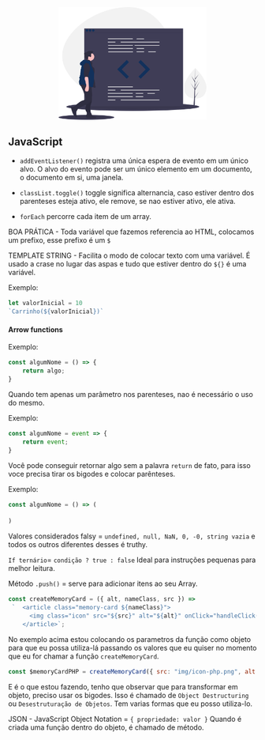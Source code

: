 <p align="center">
  <img src="../img/js.svg" width="300">
</p>


## JavaScript


- `addEventListener()` registra uma única espera de evento em um único alvo. O alvo do evento pode ser um único elemento em um documento, o documento em si, uma janela.

- `classList.toggle()` toggle significa alternancia, caso estiver dentro dos parenteses esteja ativo, ele remove, se nao estiver ativo, ele ativa.

- `forEach` percorre cada item de um array.


BOA PRÁTICA - Toda variável que fazemos referencia ao HTML, colocamos um prefixo, esse prefixo é um `$`

TEMPLATE STRING - Facilita o modo de colocar texto com uma variável. É usado a crase no lugar das aspas e tudo que estiver dentro do `${}` é uma variável.

Exemplo:

```js
let valorInicial = 10
`Carrinho(${valorInicial})`
```

#### Arrow functions

Exemplo:

```js
const algumNome = () => {
	return algo;
}
```

Quando tem apenas um parâmetro nos parenteses, nao é necessário o uso do mesmo.

Exemplo:

```js
const algumNome = event => {
	return event;
}
```

Você pode conseguir retornar algo sem a palavra `return` de fato, para isso voce precisa tirar os bigodes e colocar parênteses.

Exemplo:

```js
const algumNome = () => (

)
```

Valores considerados falsy =  `undefined, null, NaN, 0, -0, string vazia` e todos os outros diferentes desses é truthy.

`If ternário`= `condição ? true : false` Ideal para instruções pequenas para melhor leitura.

Método `.push()` = serve para adicionar itens ao seu Array.


```js
const createMemoryCard = ({ alt, nameClass, src }) => 
 `  <article class="memory-card ${nameClass}">
      <img class="icon" src="${src}" alt="${alt}" onClick="handleClick()">
    </article>`;
```
No exemplo acima estou colocando os parametros da função como objeto para que eu possa utiliza-lá passando os valores que eu quiser no momento que eu for chamar a função `createMemoryCard`.

```js
const $memoryCardPHP = createMemoryCard({ src: "img/icon-php.png", alt: "icone php", nameClass: "-front"});
```
E é o que estou fazendo, tenho que observar que para transformar em objeto, preciso usar os bigodes. Isso é chamado de `Object Destructuring` ou `Desestruturação de Objetos`. Tem varias formas que eu posso utiliza-lo.

JSON - JavaScript Object Notation = `{ propriedade: valor }`
Quando é criada uma função dentro do objeto, é chamado de método.